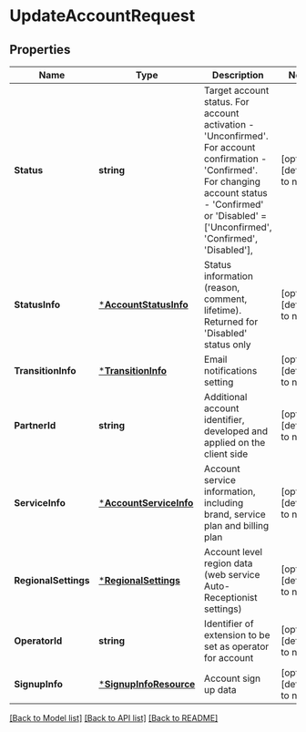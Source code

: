 # UpdateAccountRequest

## Properties
Name | Type | Description | Notes
------------ | ------------- | ------------- | -------------
**Status** | **string** | Target account status. For account activation - &#39;Unconfirmed&#39;. For account confirmation - &#39;Confirmed&#39;. For changing account status - &#39;Confirmed&#39; or &#39;Disabled&#39; &#x3D; [&#39;Unconfirmed&#39;, &#39;Confirmed&#39;, &#39;Disabled&#39;], | [optional] [default to null]
**StatusInfo** | [***AccountStatusInfo**](AccountStatusInfo.md) | Status information (reason, comment, lifetime). Returned for &#39;Disabled&#39; status only | [optional] [default to null]
**TransitionInfo** | [***TransitionInfo**](TransitionInfo.md) | Email notifications setting | [optional] [default to null]
**PartnerId** | **string** | Additional account identifier, developed and applied on the client side  | [optional] [default to null]
**ServiceInfo** | [***AccountServiceInfo**](AccountServiceInfo.md) | Account service information, including brand, service plan and billing plan | [optional] [default to null]
**RegionalSettings** | [***RegionalSettings**](RegionalSettings.md) | Account level region data (web service Auto-Receptionist settings) | [optional] [default to null]
**OperatorId** | **string** | Identifier of extension to be set as operator for account | [optional] [default to null]
**SignupInfo** | [***SignupInfoResource**](SignupInfoResource.md) | Account sign up data | [optional] [default to null]

[[Back to Model list]](../README.md#documentation-for-models) [[Back to API list]](../README.md#documentation-for-api-endpoints) [[Back to README]](../README.md)


